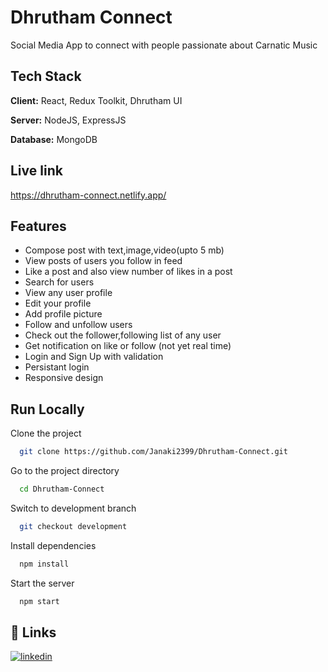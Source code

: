 
# Dhrutham Connect

Social Media App to connect with people passionate about Carnatic Music



## Tech Stack

**Client:** React, Redux Toolkit, Dhrutham UI 

**Server:** NodeJS, ExpressJS

**Database:** MongoDB

  
## Live link

https://dhrutham-connect.netlify.app/

  
## Features

- Compose post with text,image,video(upto 5 mb)
- View posts of users you follow in feed
- Like a post and also view number of likes in a post
- Search for users
- View any user profile
- Edit your profile 
- Add profile picture
- Follow and unfollow users
- Check out the follower,following list of any user
- Get notification on like or follow (not yet real time)
- Login and Sign Up with validation
- Persistant login
- Responsive design

  
## Run Locally

Clone the project

```bash
  git clone https://github.com/Janaki2399/Dhrutham-Connect.git
```

Go to the project directory

```bash
  cd Dhrutham-Connect
```

Switch to development branch
```bash
  git checkout development
```

Install dependencies

```bash
  npm install
```

Start the server

```bash
  npm start
```

  
## 🔗 Links
[![linkedin](https://img.shields.io/badge/linkedin-0A66C2?style=for-the-badge&logo=linkedin&logoColor=white)](https://www.linkedin.com/in/janaki2399/)
  
